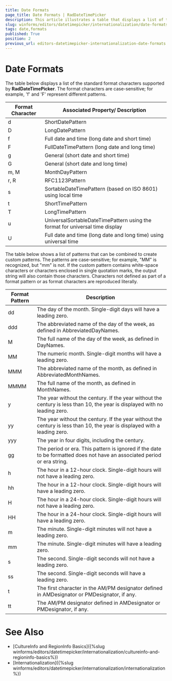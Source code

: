 ```yaml
---
title: Date Formats
page_title: Date Formats | RadDateTimePicker
description: This article illustrates a table that displays a list of the standard format characters supported by RadDateTimePicker.
slug: winforms/editors/datetimepicker/internationalization/date-formats
tags: date,formats
published: True
position: 2
previous_url: editors-datetimepicker-internationalization-date-formats
---
```


# Date Formats


The table below displays a list of the standard format characters supported by __RadDateTimePicker__. The format characters are case-sensitive; for example, 'f' and 'F' represent different patterns.
 
| __Format Character__ | __Associated Property/ Description__ |
|----|----|
|d|ShortDatePattern|
|D|LongDatePattern|
|f|Full date and time (long date and short time)|
|F|FullDateTimePattern (long date and long time)|
|g|General (short date and short time)|
|G|General (short date and long time)|
|m, M|MonthDayPattern|
|r, R|RFC1123Pattern|
|s|SortableDateTimePattern (based on ISO 8601) using local time|
|t|ShortTimePattern|
|T|LongTimePattern|
|u|UniversalSortableDateTimePattern using the format for universal time display|
|U|Full date and time (long date and long time) using universal time|

The table below shows a list of patterns that can be combined to create custom patterns. The patterns are case-sensitive; for example, "MM" is recognized, but "mm" is not. If the custom pattern contains white-space characters or characters enclosed in single quotation marks, the output string will also contain those characters. Characters not defined as part of a format pattern or as format characters are reproduced literally.
 

| __Format Pattern__ | __Description__ |
|----|----|
|dd|The day of the month. Single-digit days will have a leading zero.|
|ddd|The abbreviated name of the day of the week, as defined in AbbreviatedDayNames.|
|M|The full name of the day of the week, as defined in DayNames.|
|MM|The numeric month. Single-digit months will have a leading zero.|
|MMM|The abbreviated name of the month, as defined in AbbreviatedMonthNames.|
|MMMM|The full name of the month, as defined in MonthNames.|
|y|The year without the century. If the year without the century is less than 10, the year is displayed with no leading zero.|
|yy|The year without the century. If the year without the century is less than 10, the year is displayed with a leading zero.|
|yyy|The year in four digits, including the century.|
|gg|The period or era. This pattern is ignored if the date to be formatted does not have an associated period or era string.|
|h|The hour in a 12-hour clock. Single-digit hours will not have a leading zero.|
|hh|The hour in a 12-hour clock. Single-digit hours will have a leading zero.|
|H|The hour in a 24-hour clock. Single-digit hours will not have a leading zero.|
|HH|The hour in a 24-hour clock. Single-digit hours will have a leading zero.|
|m|The minute. Single-digit minutes will not have a leading zero.|
|mm|The minute. Single-digit minutes will have a leading zero.|
|s|The second. Single-digit seconds will not have a leading zero.|
|ss|The second. Single-digit seconds will have a leading zero.|
|t|The first character in the AM/PM designator defined in AMDesignator or PMDesignator, if any.|
|tt|The AM/PM designator defined in AMDesignator or PMDesignator, if any.|

# See Also

* [CultureInfo and RegionInfo Basics]({%slug winforms/editors/datetimepicker/internationalization/cultureinfo-and-regioninfo-basics%})
* [Internationalization]({%slug winforms/editors/datetimepicker/internationalization/internationalization%})